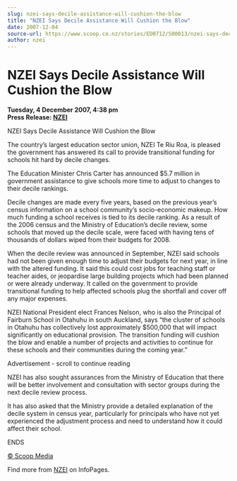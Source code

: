 ```yaml
---
slug: nzei-says-decile-assistance-will-cushion-the-blow
title: "NZEI Says Decile Assistance Will Cushion the Blow"
date: 2007-12-04
source-url: https://www.scoop.co.nz/stories/ED0712/S00013/nzei-says-decile-assistance-will-cushion-the-blow.htm
author: nzei
---
```

NZEI Says Decile Assistance Will Cushion the Blow
=================================================

**Tuesday, 4 December 2007, 4:38 pm**  
**Press Release: [NZEI](https://info.scoop.co.nz/NZEI)**

NZEI Says Decile Assistance Will Cushion the Blow

The country’s largest education sector union, NZEI Te Riu Roa, is pleased the government has answered its call to provide transitional funding for schools hit hard by decile changes.

The Education Minister Chris Carter has announced $5.7 million in government assistance to give schools more time to adjust to changes to their decile rankings.

Decile changes are made every five years, based on the previous year’s census information on a school community’s socio-economic makeup. How much funding a school receives is tied to its decile ranking. As a result of the 2006 census and the Ministry of Education’s decile review, some schools that moved up the decile scale, were faced with having tens of thousands of dollars wiped from their budgets for 2008.

When the decile review was announced in September, NZEI said schools had not been given enough time to adjust their budgets for next year, in line with the altered funding. It said this could cost jobs for teaching staff or teacher aides, or jeopardise large building projects which had been planned or were already underway. It called on the government to provide transitional funding to help affected schools plug the shortfall and cover off any major expenses.

NZEI National President elect Frances Nelson, who is also the Principal of Fairburn School in Otahuhu in south Auckland, says “the cluster of schools in Otahuhu has collectively lost approximately $500,000 that will impact significantly on educational provision. The transition funding will cushion the blow and enable a number of projects and activities to continue for these schools and their communities during the coming year.”

Advertisement - scroll to continue reading





NZEI has also sought assurances from the Ministry of Education that there will be better involvement and consultation with sector groups during the next decile review process.

It has also asked that the Ministry provide a detailed explanation of the decile system in census year, particularly for principals who have not yet experienced the adjustment process and need to understand how it could affect their school.

  
ENDS

[© Scoop Media](http://www.scoop.co.nz/about/terms.html)

Find more from [NZEI](https://info.scoop.co.nz/NZEI) on InfoPages.